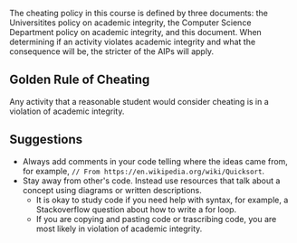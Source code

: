 The cheating policy in this course is defined by three documents: the Universitites policy on academic integrity, the Computer Science Department policy on academic integrity, and this document. When determining if an activity violates academic integrity and what the consequence will be, the stricter of the AIPs will apply.

 
## Golden Rule of Cheating

Any activity that a reasonable student would consider cheating is in a violation of academic integrity.

## Suggestions

- Always add comments in your code telling where the ideas came from, for example, `// From https://en.wikipedia.org/wiki/Quicksort`.
- Stay away from other's code. Instead use resources that talk about a concept using diagrams or written descriptions.
  - It is okay to study code if you need help with syntax, for example, a Stackoverflow question about how to write a for loop.
  - If you are copying and pasting code or trascribing code, you are most likely in violation of academic integrity.

